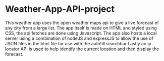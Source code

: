 # Weather-App-API-project
This weather app uses the open weather maps api to give a live forecast of any city from a large list. The app itself is made on HTML and styled using CSS, the api fetches are done using Javascript.
The app also hosts a local server using a combination of nodeJS and expressJS to allow the use of JSON files in the html file for use with the autofill searchbar
Lastly an ip locator API is used to help identify the current location and then display the forecast.
